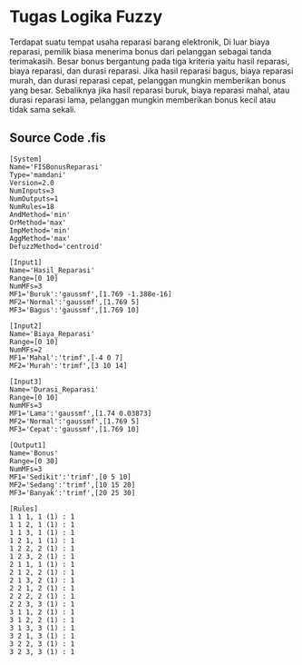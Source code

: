 # Tugas Logika Fuzzy
Terdapat suatu tempat usaha reparasi barang elektronik,
Di luar biaya reparasi, pemilik biasa menerima bonus dari pelanggan sebagai tanda terimakasih.
Besar bonus bergantung pada tiga kriteria yaitu hasil reparasi, biaya reparasi, dan durasi reparasi.
Jika hasil reparasi bagus, biaya reparasi murah, dan durasi reparasi cepat, pelanggan mungkin memberikan bonus yang besar.
Sebaliknya jika hasil reparasi buruk, biaya reparasi mahal, atau durasi reparasi lama, pelanggan mungkin memberikan bonus kecil atau tidak sama sekali.
## Source Code .fis
```
[System]
Name='FISBonusReparasi'
Type='mamdani'
Version=2.0
NumInputs=3
NumOutputs=1
NumRules=18
AndMethod='min'
OrMethod='max'
ImpMethod='min'
AggMethod='max'
DefuzzMethod='centroid'

[Input1]
Name='Hasil_Reparasi'
Range=[0 10]
NumMFs=3
MF1='Buruk':'gaussmf',[1.769 -1.388e-16]
MF2='Normal':'gaussmf',[1.769 5]
MF3='Bagus':'gaussmf',[1.769 10]

[Input2]
Name='Biaya_Reparasi'
Range=[0 10]
NumMFs=2
MF1='Mahal':'trimf',[-4 0 7]
MF2='Murah':'trimf',[3 10 14]

[Input3]
Name='Durasi_Reparasi'
Range=[0 10]
NumMFs=3
MF1='Lama':'gaussmf',[1.74 0.03873]
MF2='Normal':'gaussmf',[1.769 5]
MF3='Cepat':'gaussmf',[1.769 10]

[Output1]
Name='Bonus'
Range=[0 30]
NumMFs=3
MF1='Sedikit':'trimf',[0 5 10]
MF2='Sedang':'trimf',[10 15 20]
MF3='Banyak':'trimf',[20 25 30]

[Rules]
1 1 1, 1 (1) : 1
1 1 2, 1 (1) : 1
1 1 3, 1 (1) : 1
1 2 1, 1 (1) : 1
1 2 2, 2 (1) : 1
1 2 3, 2 (1) : 1
2 1 1, 1 (1) : 1
2 1 2, 2 (1) : 1
2 1 3, 2 (1) : 1
2 2 1, 2 (1) : 1
2 2 2, 2 (1) : 1
2 2 3, 3 (1) : 1
3 1 1, 2 (1) : 1
3 1 2, 2 (1) : 1
3 1 3, 3 (1) : 1
3 2 1, 3 (1) : 1
3 2 2, 3 (1) : 1
3 2 3, 3 (1) : 1

```
## 
